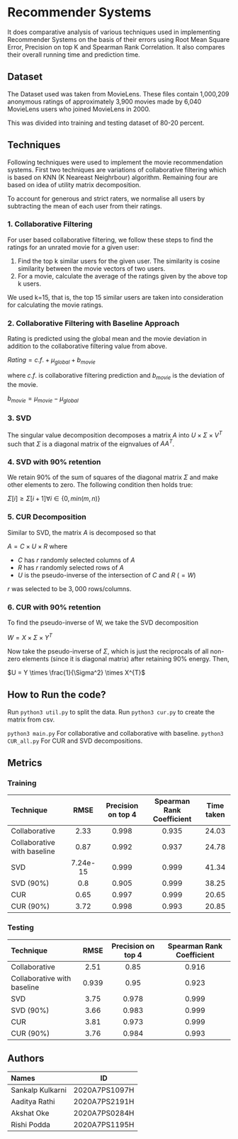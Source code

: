 # Recommender Systems

It does comparative analysis of various techniques used in implementing Recommender Systems on the basis of their errors using Root Mean Square Error, Precision on top K and Spearman Rank Correlation. It also compares their overall running time and prediction time.

## Dataset

The Dataset used was taken from MovieLens. These files contain 1,000,209 anonymous ratings of approximately 3,900 movies made by 6,040 MovieLens users who joined MovieLens in 2000.

This was divided into training and testing dataset of 80-20 percent.

## Techniques
Following techniques were used to implement the movie recommendation systems. First two techniques are variations of collaborative filtering which is based on KNN (K Neareast Neighrbour) algorithm. Remaining four are based on idea of utility matrix decomposition.

To account for generous and strict raters, we normalise all users by subtracting the mean of each user from their ratings.

### 1. Collaborative Filtering

For user based collaborative filtering, we follow these steps to find the ratings for an unrated movie for a given user:

1. Find the top k similar users for the given user. The similarity is cosine similarity between the movie vectors of two users.
2. For a movie, calculate the average of the ratings given by the above top k users.

We used k=15, that is, the top 15 similar users are taken into consideration for calculating the movie ratings.

### 2. Collaborative Filtering with Baseline Approach

Rating is predicted using the global mean and the movie deviation in addition to the collaborative filtering value from above.

$Rating = c.f. + \mu_{global} + b_{movie}$

where $c.f.$ is collaborative filtering prediction and $b_{movie}$ is the deviation of the movie.

$b_{movie} = \mu_{movie} − \mu_{global}$

### 3. SVD

The singular value decomposition decomposes a matrix $A$ into $U \times \Sigma \times V^{T}$ such that $\Sigma$ is a diagonal matrix of the eignvalues of $AA^{T}$.

### 4. SVD with 90% retention

We retain 90% of the sum of squares of the diagonal matrix $\Sigma$ and make other elements to zero. The following condition then holds true: 

$\Sigma[i] \geq \Sigma[i + 1] {} \forall i \in \{0, min(m, n)\}$

### 5. CUR Decomposition

Similar to SVD, the matrix $A$ is decomposed so that 

$A = C \times U \times R$ where

- $C$ has $r$ randomly selected columns of $A$
- $R$ has $r$ randomly selected rows of $A$
- $U$ is the pseudo-inverse of the intersection of $C$ and $R$ ($=W$)

$r$ was selected to be $3,000$ rows/columns.

### 6. CUR with 90% retention

To find the pseudo-inverse of W, we take the SVD decomposition 

$W = X \times \Sigma \times Y^{T}$

Now take the pseudo-inverse of $\Sigma$, which is just the reciprocals of all non-zero elements (since it is diagonal matrix) after retaining $90\%$ energy. Then,
 
$U = Y \times \frac{1}{\Sigma^2} \times X^{T}$

## How to Run the code?

Run `python3 util.py` to split the data.
Run `python3 cur.py` to create the matrix from csv.

`python3 main.py` For collaborative and collaborative with baseline.
`python3 CUR_all.py` For CUR and SVD decompositions.


## Metrics

### Training

|Technique|RMSE|Precision on top 4|Spearman Rank Coefficient|Time taken|
| :- | :-: | :-: | :-: | :-: |
|Collaborative|2\.33|0\.998|0\.935|24\.03|
|Collaborative with baseline|0\.87|0\.992|0\.937|24\.78|
|SVD|7\.24e-15|0\.999|0\.999|41\.34|
|SVD (90%)|0\.8|0\.905|0\.999|38\.25|
|CUR|0\.65|0\.997|0\.999|20\.65|
|CUR (90%)|3\.72|0\.998|0\.993|20\.85|


### Testing

|Technique|RMSE|Precision on top 4|Spearman Rank Coefficient|
| :- | :-: | :-: | :-: |
|Collaborative|2\.51|0\.85|0\.916|
|Collaborative with baseline|0\.939|0\.95|0\.923|
|SVD|3\.75|0\.978|0\.999|
|SVD (90%)|3\.66|0\.983|0\.999|
|CUR|3\.81|0\.973|0\.999|
|CUR (90%)|3\.76|0\.984|0\.993|


## Authors
|Names|ID|
|:-|:-:|
|Sankalp Kulkarni|2020A7PS1097H|
|Aaditya Rathi|2020A7PS2191H|
|Akshat Oke|2020A7PS0284H|
|Rishi Podda|2020A7PS1195H|